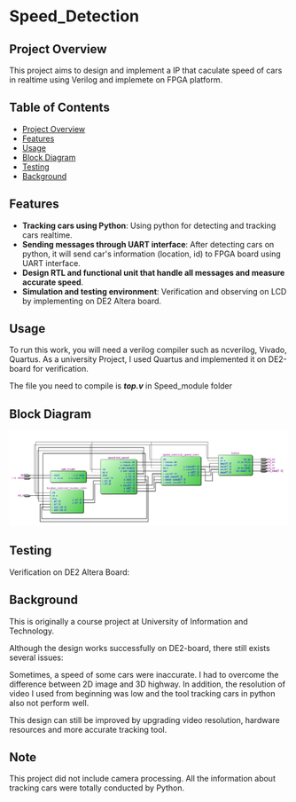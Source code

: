 # Speed_Detection

## Project Overview

This project aims to design and implement a IP that caculate speed of cars in realtime using Verilog and implemete on FPGA platform.

## Table of Contents
- [Project Overview](#project-overview)
- [Features](#features)
- [Usage](#usage)
- [Block Diagram](#block-diagram)
- [Testing](#testing)
- [Background](#background)


## Features

- **Tracking cars using Python**: Using python for detecting and tracking cars realtime.
- **Sending messages through UART interface**: After detecting cars on python, it will send car's information (location, id) to FPGA board using UART interface.
- **Design RTL and functional unit that handle all messages and measure accurate speed**.
- **Simulation and testing environment**: Verification and observing on LCD by implementing on DE2 Altera board.

## Usage

To run this work, you will need a verilog compiler such as ncverilog, Vivado, Quartus.
As a university Project, I used Quartus and implemented it on DE2-board for verification.

The file you need to compile is ***top.v*** in Speed_module folder

## Block Diagram

![example](demo/block_diagram.png)

## Testing

Verification on DE2 Altera Board:



## Background

This is originally a course project at University of Information and Technology.

Although the design works successfully on DE2-board, there still exists several issues:

Sometimes, a speed of some cars were inaccurate. I had to overcome the difference between 2D image and 3D highway. In addition, the resolution of video I used from beginning was
low and the tool tracking cars in python also not perform well.

This design can still be improved by upgrading video resolution, hardware resources and more accurate tracking tool.

## Note

This project did not include camera processing. All the information about tracking cars were totally conducted by Python.







